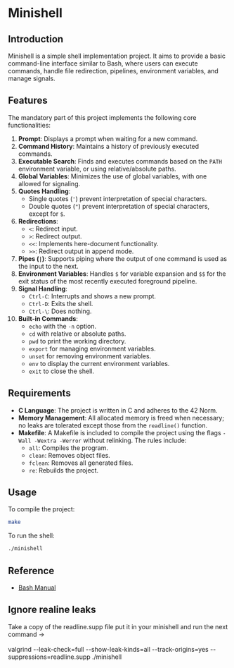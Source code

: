 # Minishell

## Introduction

Minishell is a simple shell implementation project. It aims to provide a basic command-line interface similar to Bash, where users can execute commands, handle file redirection, pipelines, environment variables, and manage signals.

## Features

The mandatory part of this project implements the following core functionalities:

1. **Prompt**: Displays a prompt when waiting for a new command.
2. **Command History**: Maintains a history of previously executed commands.
3. **Executable Search**: Finds and executes commands based on the `PATH` environment variable, or using relative/absolute paths.
4. **Global Variables**: Minimizes the use of global variables, with one allowed for signaling.
5. **Quotes Handling**:
   - Single quotes (`'`) prevent interpretation of special characters.
   - Double quotes (`"`) prevent interpretation of special characters, except for `$`.
6. **Redirections**:
   - `<`: Redirect input.
   - `>`: Redirect output.
   - `<<`: Implements here-document functionality.
   - `>>`: Redirect output in append mode.
7. **Pipes (`|`)**: Supports piping where the output of one command is used as the input to the next.
8. **Environment Variables**: Handles `$` for variable expansion and `$$` for the exit status of the most recently executed foreground pipeline.
9. **Signal Handling**:
   - `Ctrl-C`: Interrupts and shows a new prompt.
   - `Ctrl-D`: Exits the shell.
   - `Ctrl-\`: Does nothing.
10. **Built-in Commands**:
    - `echo` with the `-n` option.
    - `cd` with relative or absolute paths.
    - `pwd` to print the working directory.
    - `export` for managing environment variables.
    - `unset` for removing environment variables.
    - `env` to display the current environment variables.
    - `exit` to close the shell.

## Requirements

- **C Language**: The project is written in C and adheres to the 42 Norm.
- **Memory Management**: All allocated memory is freed when necessary; no leaks are tolerated except those from the `readline()` function.
- **Makefile**: A Makefile is included to compile the project using the flags `-Wall -Wextra -Werror` without relinking. The rules include:
  - `all`: Compiles the program.
  - `clean`: Removes object files.
  - `fclean`: Removes all generated files.
  - `re`: Rebuilds the project.

## Usage

To compile the project:

```bash
make
```

To run the shell:

```bash
./minishell
```

## Reference

- [Bash Manual](https://www.gnu.org/savannah-checkouts/gnu/bash/manual/)

## Ignore realine leaks
Take a copy of the readline.supp file put it in your minishell and run the next command -><br>
<br>
valgrind --leak-check=full --show-leak-kinds=all --track-origins=yes --suppressions=readline.supp ./minishell<br>
